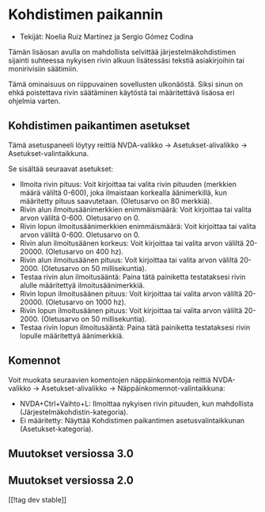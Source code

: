 # Kohdistimen paikannin #

* Tekijät: Noelia Ruiz Martínez ja Sergio Gómez Codina

Tämän lisäosan avulla on mahdollista selvittää järjestelmäkohdistimen
sijainti suhteessa nykyisen rivin alkuun lisätessäsi tekstiä asiakirjoihin
tai monirivisiin säätimiin.

Tämä ominaisuus on riippuvainen sovellusten ulkonäöstä. Siksi sinun on ehkä
poistettava rivin säätäminen käytöstä tai määritettävä lisäosa eri ohjelmia
varten.

## Kohdistimen paikantimen asetukset ##

Tämä asetuspaneeli löytyy reittiä NVDA-valikko -> Asetukset-alivalikko ->
Asetukset-valintaikkuna.

Se sisältää seuraavat asetukset:

* Ilmoita rivin pituus: Voit kirjoittaa tai valita rivin pituuden (merkkien
  määrä väliltä 0-600), joka ilmaistaan korkealla äänimerkillä, kun
  määritetty pituus saavutetaan. (Oletusarvo on 80 merkkiä).
* Rivin alun ilmoitusäänimerkkien enimmäismäärä: Voit kirjoittaa tai valita
  arvon väliltä 0-600. Oletusarvo on 0.
* Rivin lopun ilmoitusäänimerkkien enimmäismäärä: Voit kirjoittaa tai valita
  arvon väliltä 0-600. Oletusarvo on 0.
* Rivin alun ilmoitusäänen korkeus: Voit kirjoittaa tai valita arvon väliltä
  20-20000. (Oletusarvo on 400 hz).
* Rivin alun ilmoitusäänen pituus: Voit kirjoittaa tai valita arvon väliltä
  20-2000. (Oletusarvo on 50 millisekuntia).
* Testaa rivin alun ilmoitusääntä: Paina tätä painiketta testataksesi rivin
  alulle määritettyä ilmoitusäänimerkkiä.
* Rivin lopun ilmoitusäänen pituus: Voit kirjoittaa tai valita arvon väliltä
  20-20000. (Oletusarvo on 1000 hz).
* Rivin lopun ilmoitusäänen pituus: Voit kirjoittaa tai valita arvon väliltä
  20-2000. (Oletusarvo on 50 millisekuntia).
* Testaa rivin lopun ilmoitusääntä: Paina tätä painiketta testataksesi rivin
  lopulle määritettyä äänimerkkiä.

## Komennot ##

Voit muokata seuraavien komentojen näppäinkomentoja reittiä NVDA-valikko ->
Asetukset-alivalikko -> Näppäinkomennot-valintaikkuna:

* NVDA+Ctrl+Vaihto+L: Ilmoittaa nykyisen rivin pituuden, kun mahdollista
  (Järjestelmäkohdistin-kategoria).
* Ei määritetty: Näyttää Kohdistimen paikantimen asetusvalintaikkunan
  (Asetukset-kategoria).

## Muutokset versiossa 3.0 ##

## Muutokset versiossa 2.0 ##

[[!tag dev stable]]
